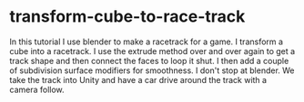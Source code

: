 # transform-cube-to-race-track
In this tutorial I use blender to make a racetrack for a game. I transform a cube into a racetrack. I use the extrude method over and over again to get a track shape and then connect the faces to loop it shut. I then add a couple of subdivision surface modifiers for smoothness.  I don't stop at blender. We take the track into Unity and have a car drive around the track with a camera follow. 
